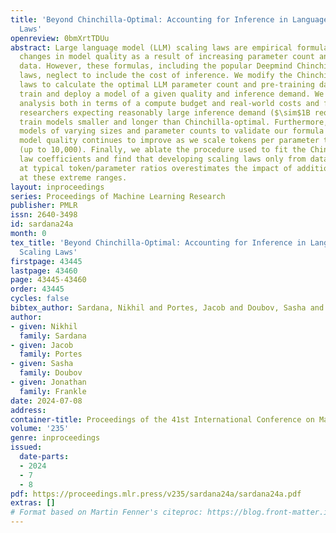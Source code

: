 ```yaml
---
title: 'Beyond Chinchilla-Optimal: Accounting for Inference in Language Model Scaling
  Laws'
openreview: 0bmXrtTDUu
abstract: Large language model (LLM) scaling laws are empirical formulas that estimate
  changes in model quality as a result of increasing parameter count and training
  data. However, these formulas, including the popular Deepmind Chinchilla scaling
  laws, neglect to include the cost of inference. We modify the Chinchilla scaling
  laws to calculate the optimal LLM parameter count and pre-training data size to
  train and deploy a model of a given quality and inference demand. We conduct our
  analysis both in terms of a compute budget and real-world costs and find that LLM
  researchers expecting reasonably large inference demand ($\sim$1B requests) should
  train models smaller and longer than Chinchilla-optimal. Furthermore, we train 47
  models of varying sizes and parameter counts to validate our formula and find that
  model quality continues to improve as we scale tokens per parameter to extreme ranges
  (up to 10,000). Finally, we ablate the procedure used to fit the Chinchilla scaling
  law coefficients and find that developing scaling laws only from data collected
  at typical token/parameter ratios overestimates the impact of additional tokens
  at these extreme ranges.
layout: inproceedings
series: Proceedings of Machine Learning Research
publisher: PMLR
issn: 2640-3498
id: sardana24a
month: 0
tex_title: 'Beyond Chinchilla-Optimal: Accounting for Inference in Language Model
  Scaling Laws'
firstpage: 43445
lastpage: 43460
page: 43445-43460
order: 43445
cycles: false
bibtex_author: Sardana, Nikhil and Portes, Jacob and Doubov, Sasha and Frankle, Jonathan
author:
- given: Nikhil
  family: Sardana
- given: Jacob
  family: Portes
- given: Sasha
  family: Doubov
- given: Jonathan
  family: Frankle
date: 2024-07-08
address:
container-title: Proceedings of the 41st International Conference on Machine Learning
volume: '235'
genre: inproceedings
issued:
  date-parts:
  - 2024
  - 7
  - 8
pdf: https://proceedings.mlr.press/v235/sardana24a/sardana24a.pdf
extras: []
# Format based on Martin Fenner's citeproc: https://blog.front-matter.io/posts/citeproc-yaml-for-bibliographies/
---
```

